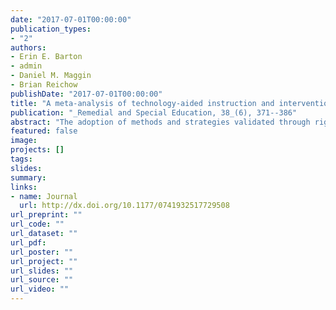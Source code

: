 ```yaml
---
date: "2017-07-01T00:00:00"
publication_types:
- "2"
authors:
- Erin E. Barton
- admin
- Daniel M. Maggin
- Brian Reichow
publishDate: "2017-07-01T00:00:00"
title: "A meta-analysis of technology-aided instruction and intervention for students with ASD"
publication: "_Remedial and Special Education, 38_(6), 371--386"
abstract: "The adoption of methods and strategies validated through rigorous, experimentally oriented research is a core professional value of special education. We conducted a systematic review and meta-analysis examining the experimental literature on Technology-Aided Instruction and Intervention (TAII) using research identified as part of the National Autism Professional Development Project. We applied novel between-case effect size methods to the TAII single-case research base. In addition, we used meta-analytic methodologies to examine the methodological quality of the research, calculate average effect sizes to quantify the level of evidence for TAII, and compare effect sizes across single-case and group-based experimental research. Results identified one category of TAII—computer-assisted instruction—as an evidence-based practice across both single-case and group studies. The remaining two categories of TAII—augmentative and alternative communication and virtual reality—were not identified as evidence-based using What Works Clearinghouse summary ratings."
featured: false
image: 
projects: []
tags: 
slides: 
summary: 
links:
- name: Journal
  url: http://dx.doi.org/10.1177/0741932517729508
url_preprint: ""
url_code: ""
url_dataset: ""
url_pdf: 
url_poster: ""
url_project: ""
url_slides: ""
url_source: ""
url_video: ""
---
```

